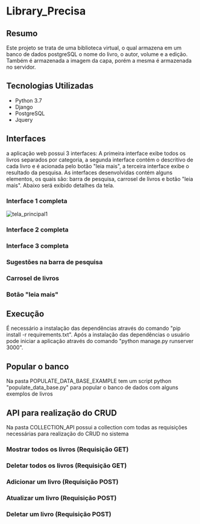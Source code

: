 # Library_Precisa

## Resumo

Este projeto se trata de uma biblioteca virtual, o qual armazena em um banco de dados postgreSQL o nome do livro, o autor, volume e a edição. Também é armazenada a imagem da capa, porém a mesma é armazenada no servidor.

## Tecnologias Utilizadas

<ul>
<li>Python 3.7</li>
<li>Django</li>
<li>PostgreSQL</li>
<li>Jquery</li>
  
</ul>  


## Interfaces

a aplicação web possui 3 interfaces: A primeira interface exibe todos os livros separados por categoria, a segunda interface contém o descritivo de cada livro e é acionada pelo botão "leia mais", a terceira interface exibe o resultado da pesquisa. As interfaces desenvolvidas contém alguns elementos, os quais são: barra de pesquisa, carrosel de livros e botão "leia mais". Abaixo será exibido detalhes da tela.

### Interface 1 completa

![tela_principal1](https://user-images.githubusercontent.com/40969977/96358016-01424500-10d9-11eb-994f-b8e386af6481.png)


### Interface 2 completa

### Interface 3 completa

### Sugestões na barra de pesquisa

### Carrosel de livros

### Botão "leia mais"

## Execução 

É necessário a instalação das dependências através do comando "pip install -r requirements.txt". Após a instalação das dependências o usuário pode iniciar a aplicação através do comando "python manage.py runserver 3000". 

## Popular o banco

Na pasta POPULATE_DATA_BASE_EXAMPLE tem um script python "populate_data_base.py" para popular o banco de dados com alguns exemplos de livros 

## API para realização do CRUD

Na pasta COLLECTION_API possui a collection com todas as requisições necessárias para realização do CRUD no sistema

### Mostrar todos os livros (Requisição GET)
### Deletar todos os livros (Requisição GET)
### Adicionar um livro (Requisição POST)
### Atualizar um livro (Requisição POST)
### Deletar um livro (Requisição POST)



